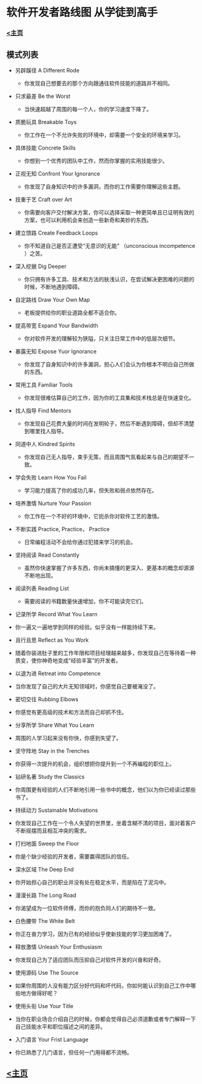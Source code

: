# 软件开发者路线图 从学徒到高手

### [<主页](https://www.wangdekui.com/)

## 模式列表

* 另辟蹊径 A Different Rode
  * 你发现自己想要去的那个方向跟通往软件技能的道路并不相同。

* 只求最差 Be the Worst
  * 当快速超越了周围的每一个人，你的学习速度下降了。

* 质脆玩具 Breakable Toys
  * 你工作在一个不允许失败的环境中，却需要一个安全的环境来学习。

* 具体技能 Concrete Skills
  * 你想到一个优秀的团队中工作，然而你掌握的实用技能很少。

* 正视无知 Confront Your Ignorance
  * 你发现了自身知识中的许多漏洞，而你的工作需要你理解这些主题。

* 技重于艺 Craft over Art
  * 你需要向客户交付解决方案，你可以选择采取一种更简单且已证明有效的方案，也可以利用机会来创造一些新奇和美妙的东西。

* 建立馈路 Create Feedback Loops
  * 你不知道自己是否正遭受“无意识的无能” （unconscious incompetence ）之苦。

* 深入挖据 Dig Deeper
  * 你只拥有许多工具、技术和方法的肤浅认识，在尝试解决更困难的问题的时候，不断地遇到障碍。

* 自定路线 Draw Your Own Map
  * 老板提供给你的职业道路全都不适合你。

* 提高带宽 Expand Your Bandwidth
  * 你对软件开发的理解较为狭隘，只关注日常工作中的低层次细节。

* 暴露无知 Expose Yuor Ignorance
  * 你发现了自身知识中的许多漏洞，担心人们会认为你根本不明白自己所做的东西。

* 常用工具 Familiar Tools
  * 你发现很难估算自己的工作，因为你的工具集和技术栈总是在快速变化。

* 找人指导 Find Mentors
  * 你发现自己花费大量的时间在发明轮子，然后不断遇到障碍，但却不清楚到哪里找人指导。

* 同道中人 Kindred Spirits
  * 你发现自己无人指导，束手无策，而且周围气氛看起来与自己的期望不一致。

* 学会失败 Learn How You Fail
  * 学习能力提高了你的成功几率，但失败和弱点依然存在。

* 培养激情 Nurture Your Passion
  * 你工作在一个不好的环境中，它扼杀你对软件工艺的激情。

* 不断实践 Practice, Practice， Practice
  * 日常编程活动不会给你通过犯错来学习的机会。

* 坚持阅读 Read Constantly
  * 虽然你快速掌握了许多东西，你尚未搞懂的更深入、更基本的概念却源源不断地出现。

* 阅读列表 Reading List
  * 需要阅读的书籍数量快速增加，你不可能读完它们。
  
* 记录所学 Record What You Learn
 * 你一遍又一遍地学到同样的经验。似乎没有一样能持续下来。
 
* 且行且思 Reflect as You Work
 * 随着你装进肚子里的工作年限和项目经理越来越多，你发现自己在等待着一种质变，使你神奇地变成“经验丰富”的开发者。
 
* 以退为进 Retreat into Competence
 * 当你发现了自己的大片无知领域时，你感觉自己要被淹没了。
 
* 密切交往 Rubbing Elbows
 * 你感觉有更高级的技术和方法而自己却抓不住。
 
* 分享所学 Share What You Learn
 * 周围的人学习起来没有你快，你感到失望了。
 
* 坚守阵地 Stay in the Trenches
 * 你获得一次提升的机会，组织想把你提升到一个不再编程的职位上。
 
* 钻研名著 Study the Classics
 * 你周围更有经验的人们不断地引用一些书中的概念，他们以为你已经读过那些书了。
 
* 持续动力 Sustainable Motivations
 * 你发现自己工作在一个令人失望的世界里，坐着含糊不清的项目，面对着客户不断摇摆而且相互冲突的需求。
 
* 打扫地面 Sweep the Floor
 * 你是个缺少经验的开发者，需要赢得团队的信任。
 
* 深水区域 The Deep End
 * 你开始担心自己的职业并没有处在稳定水平，而是陷在了泥沟中。
 
* 漫漫长路 The Long Road
 * 你渴望成为一位软件师傅，而你的抱负同人们的期待不一致。
 
* 白色腰带 The White Belt
 * 你正在奋力学习，因为已有的经验似乎使新技能的学习更加困难了。
 
* 释放激情 Unleash Your Enthusiasm
 * 你发现自己为了适应团队而压抑自己对软件开发的兴奋和好奇。
 
* 使用源码 Use The Source
 * 如果你周围的人没有能力区分好代码和坏代码，你如何能认识到自己工作中哪些地方做得好呢？
 
* 使用头衔 Use Your Title
 * 当你在职业场合介绍自己的时候，你都会觉得自己必须道歉或者专门解释一下自己技能水平和职位描述之间的差异。
 
* 入门语言 Your Frist Language
 * 你已熟悉了几门语言，但任何一门用得都不流畅。

## [<主页](https://www.wangdekui.com/)
